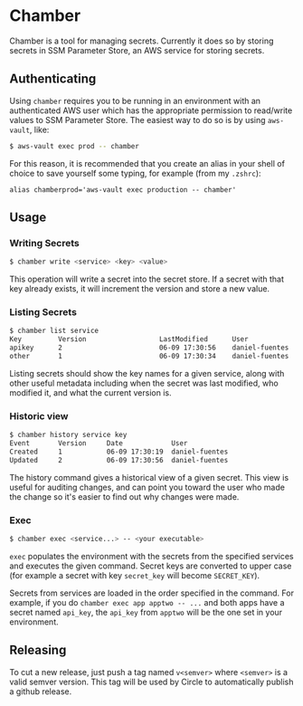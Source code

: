 # Chamber

Chamber is a tool for managing secrets.  Currently it does so by storing secrets in SSM Parameter Store, an AWS service for storing secrets.

## Authenticating

Using `chamber` requires you to be running in an environment with an authenticated AWS user which has the appropriate permission to read/write values to SSM Parameter Store.  The easiest way to do so is by using `aws-vault`, like:

```bash
$ aws-vault exec prod -- chamber
```

For this reason, it is recommended that you create an alias in your shell of choice to save yourself some typing, for example (from my `.zshrc`):

```
alias chamberprod='aws-vault exec production -- chamber'
```

## Usage

### Writing Secrets

```bash
$ chamber write <service> <key> <value>
```

This operation will write a secret into the secret store. If a secret with that key already exists, it will increment the version and store a new value.


### Listing Secrets

```bash
$ chamber list service
Key         Version                  LastModified      User
apikey      2                        06-09 17:30:56    daniel-fuentes
other       1                        06-09 17:30:34    daniel-fuentes
```

Listing secrets should show the key names for a given service, along with other useful metadata including when the secret was last modified, who modified it, and what the current version is.


### Historic view

```bash
$ chamber history service key
Event       Version     Date            User
Created     1           06-09 17:30:19  daniel-fuentes
Updated     2           06-09 17:30:56  daniel-fuentes
```
The history command gives a historical view of a given secret. This view is useful for auditing changes, and can point you toward the user who made the change so it's easier to find out why changes were made.

### Exec
```bash
$ chamber exec <service...> -- <your executable>
```

`exec` populates the environment with the secrets from the specified services and executes the given command.  Secret keys are converted to upper case (for example a secret with key `secret_key` will become `SECRET_KEY`).

Secrets from services are loaded in the order specified in the command.  For example, if you do `chamber exec app apptwo -- ...` and both apps have a secret named `api_key`, the `api_key` from `apptwo` will be the one set in your environment.

## Releasing

To cut a new release, just push a tag named `v<semver>` where `<semver>` is a valid semver version.  This tag will be used by Circle to automatically publish a github release.
